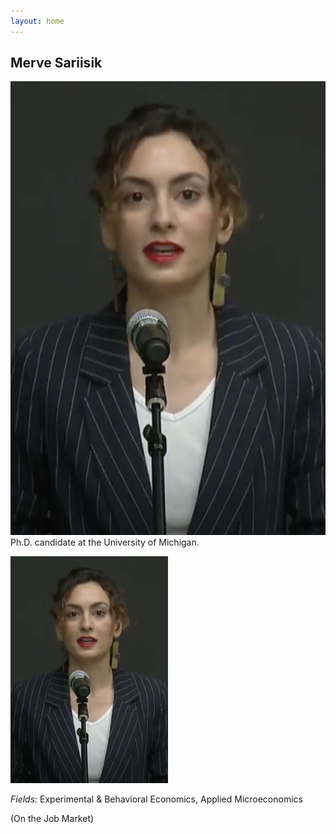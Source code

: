 ```yaml
---
layout: home 
---
```


## Merve Sariisik
![graduation ceremony](https://raw.githubusercontent.com/mervesariisik/mervesariisik.github.io/main/graduation-ceremony.png)
Ph.D. candidate at the University of Michigan.

<img src="https://raw.githubusercontent.com/mervesariisik/mervesariisik.github.io/main/graduation-ceremony.png" width=50% height=50%>

*Fields:* Experimental & Behavioral Economics, Applied Microeconomics

(On the Job Market)
